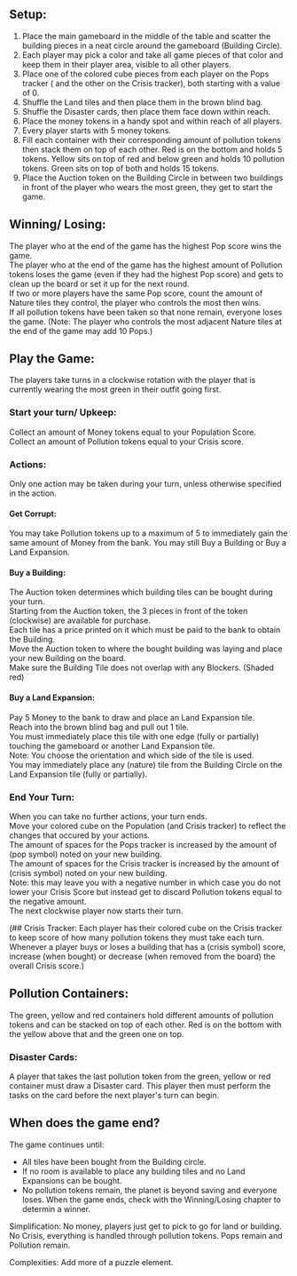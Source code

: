 ## Setup:
1. Place the main gameboard in the middle of the table and scatter the building pieces in a neat circle around the gameboard (Building Circle). 
2. Each player may pick a color and take all game pieces of that color and keep them in their player area, visible to all other players.
3. Place one of the colored cube pieces from each player on the Pops tracker ( and the other on the Crisis tracker), both starting with a value of 0. 
4. Shuffle the Land tiles and then place them in the brown blind bag.
5. Shuffle the Disaster cards, then place them face down within reach.
6. Place the money tokens in a handy spot and within reach of all players.
7. Every player starts with 5 money tokens.
8. Fill each container with their corresponding amount of pollution tokens then stack them on top of each other.
   Red is on the bottom and holds 5 tokens. Yellow sits on top of red and below green and holds 10 pollution tokens. Green sits on top of both and holds 15 tokens.
9. Place the Auction token on the Building Circle in between two buildings in front of the player who wears the most green, they get to start the game.

## Winning/ Losing:
The player who at the end of the game has the highest Pop score wins the game.\
The player who at the end of the game has the highest amount of Pollution tokens loses the game (even if they had the highest Pop score) and gets to clean up the board or set it up for the next round.\
If two or more players have the same Pop score, count the amount of Nature tiles they control, the player who controls the most then wins.\
If all pollution tokens have been taken so that none remain, everyone loses the game.
(Note: The player who controls the most adjacent Nature tiles at the end of the game may add 10 Pops.)

## Play the Game:
The players take turns in a clockwise rotation with the player that is currently wearing the most green in their outfit going first.


### Start your turn/ Upkeep:
Collect an amount of Money tokens equal to your Population Score.\
Collect an amount of Pollution tokens equal to your Crisis score.

### Actions:
Only one action may be taken during your turn, unless otherwise specified in the action.
#### Get Corrupt:
You may take Pollution tokens up to a maximum of 5 to immediately gain the same amount of Money from the bank. You may still Buy a Building or Buy a Land Expansion.
#### Buy a Building:
The Auction token determines which building tiles can be bought during your turn.\
Starting from the Auction token, the 3 pieces in front of the token (clockwise) are available for purchase. \
Each tile has a price printed on it which must be paid to the bank to obtain the Building.\
Move the Auction token to where the bought building was laying and place your new Building on the board.\
Make sure the Building Tile does not overlap with any Blockers. (Shaded red)
#### Buy a Land Expansion:
Pay 5 Money to the bank to draw and place an Land Expansion tile. \
Reach into the brown blind bag and pull out 1 tile. \
You must immediately place this tile with one edge (fully or partially) touching the gameboard or another Land Expansion tile.\
Note: You choose the orientation and which side of the tile is used.\
You may immediately place any (nature) tile from the Building Circle on the Land Expansion tile (fully or partially).

### End Your Turn:
When you can take no further actions, your turn ends.\
Move your colored cube on the Population (and Crisis tracker) to reflect the changes that occured by your actions.\
The amount of spaces for the Pops tracker is increased by the amount of (pop symbol) noted on your new building.\
The amount of spaces for the Crisis tracker is increased by the amount of (crisis symbol) noted on your new building.\
Note: this may leave you with a negative number in which case you do not lower your Crisis Score but instead get to discard Pollution tokens equal to the negative amount.\
The next clockwise player now starts their turn.

(## Crisis Tracker:
Each player has their colored cube on the Crisis tracker to keep score of how many pollution tokens they must take each turn. 
Whenever a player buys or loses a building that has a (crisis symbol) score, increase (when bought) or decrease (when removed from the board) the overall Crisis score.\)

## Pollution Containers:
The green, yellow and red containers hold different amounts of pollution tokens and can be stacked on top of each other.
Red is on the bottom with the yellow above that and the green one on top. 

### Disaster Cards:
A player that takes the last pollution token from the green, yellow or red container must draw a Disaster card.
This player then must perform the tasks on the card before the next player's turn can begin.

## When does the game end?
The game continues until:
- All tiles have been bought from the Building circle.
- If no room is available to place any building tiles and no Land Expansions can be bought.
- No pollution tokens remain, the planet is beyond saving and everyone loses.
When the game ends, check with the Winning/Losing chapter to determin a winner.


Simplification:
No money, players just get to pick to go for land or building.
No Crisis, everything is handled through pollution tokens.
Pops remain and Pollution remain.

Complexities:
Add more of a puzzle element.


